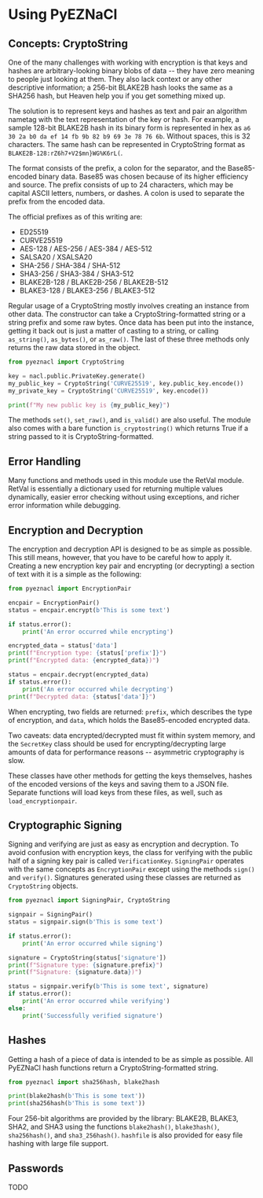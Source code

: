 # Using PyEZNaCl

## Concepts: CryptoString

One of the many challenges with working with encryption is that keys and hashes are arbitrary-looking binary blobs of data -- they have zero meaning to people just looking at them. They also lack context or any other descriptive information; a 256-bit BLAKE2B hash looks the same as a SHA256 hash, but Heaven help you if you get something mixed up.

The solution is to represent keys and hashes as text and pair an algorithm nametag with the text representation of the key or hash. For example, a sample 128-bit BLAKE2B hash in its binary form is represented in hex as `a6 30 2a b0 da ef 14 fb 9b 82 b9 69 3e 78 76 6b`. Without spaces, this is 32 characters. The same hash can be represented in CryptoString format as `BLAKE2B-128:rZ6h7+V2$mn}WG%K6rL(`.

The format consists of the prefix, a colon for the separator, and the Base85-encoded binary data. Base85 was chosen because of its higher efficiency and source. The prefix consists of up to 24 characters, which may be capital ASCII letters, numbers, or dashes. A colon is used to separate the prefix from the encoded data.

The official prefixes as of this writing are:

- ED25519
- CURVE25519
- AES-128 / AES-256 / AES-384 / AES-512
- SALSA20 / XSALSA20
- SHA-256 / SHA-384 / SHA-512
- SHA3-256 / SHA3-384 / SHA3-512
- BLAKE2B-128 / BLAKE2B-256 / BLAKE2B-512
- BLAKE3-128 / BLAKE3-256 / BLAKE3-512

Regular usage of a CryptoString mostly involves creating an instance from other data. The constructor can take a CryptoString-formatted string or a string prefix and some raw bytes. Once data has been put into the instance, getting it back out is just a matter of casting to a string, or calling `as_string()`, `as_bytes()`, or `as_raw()`. The last of these three methods only returns the raw data stored in the object.

```python
from pyeznacl import CryptoString

key = nacl.public.PrivateKey.generate()
my_public_key = CryptoString('CURVE25519', key.public_key.encode())
my_private_key = CryptoString('CURVE25519', key.encode())

print(f"My new public key is {my_public_key}")
```

The methods `set()`, `set_raw()`, and `is_valid()` are also useful. The module also comes with a bare function `is_cryptostring()` which returns True if a string passed to it is CryptoString-formatted.

## Error Handling

Many functions and methods used in this module use the RetVal module. RetVal is essentially a dictionary used for returning multiple values dynamically, easier error checking without using exceptions, and richer error information while debugging.

## Encryption and Decryption

The encryption and decryption API is designed to be as simple as possible. This still means, however, that you have to be careful how to apply it. Creating a new encryption key pair and encrypting (or decrypting) a section of text with it is a simple as the following:

```python
from pyeznacl import EncryptionPair

encpair = EncryptionPair()
status = encpair.encrypt(b'This is some text')

if status.error():
	print('An error occurred while encrypting')

encrypted_data = status['data']
print(f"Encryption type: {status['prefix']}")
print(f"Encrypted data: {encrypted_data})")

status = encpair.decrypt(encrypted_data)
if status.error():
	print('An error occurred while decrypting')
print(f"Decrypted data: {status['data']}")
```

When encrypting, two fields are returned: `prefix`, which describes the type of encryption, and `data`, which holds the Base85-encoded encrypted data.

Two caveats: data encrypted/decrypted must fit within system memory, and the `SecretKey` class should be used for encrypting/decrypting large amounts of data for performance reasons -- asymmetric cryptography is slow.

These classes have other methods for getting the keys themselves, hashes of the encoded versions of the keys and saving them to a JSON file. Separate functions will load keys from these files, as well, such as `load_encryptionpair`.

## Cryptographic Signing

Signing and verifying are just as easy as encryption and decryption. To avoid confusion with encryption keys, the class for verifying with the public half of a signing key pair is called `VerificationKey`. `SigningPair` operates with the same concepts as `EncryptionPair` except using the methods `sign()` and `verify()`. Signatures generated using these classes are returned as `CryptoString` objects.

```python
from pyeznacl import SigningPair, CryptoString

signpair = SigningPair()
status = signpair.sign(b'This is some text')

if status.error():
	print('An error occurred while signing')

signature = CryptoString(status['signature'])
print(f"Signature type: {signature.prefix}")
print(f"Signature: {signature.data})")

status = signpair.verify(b'This is some text', signature)
if status.error():
	print('An error occurred while verifying')
else:
	print('Successfully verified signature')
```

## Hashes

Getting a hash of a piece of data is intended to be as simple as possible. All PyEZNaCl hash functions return a CryptoString-formatted string.

```python
from pyeznacl import sha256hash, blake2hash

print(blake2hash(b'This is some text'))
print(sha256hash(b'This is some text'))
```

Four 256-bit algorithms are provided by the library: BLAKE2B, BLAKE3, SHA2, and SHA3 using the functions `blake2hash()`, `blake3hash()`, `sha256hash()`, and `sha3_256hash()`. `hashfile` is also provided for easy file hashing with large file support.

## Passwords

TODO
